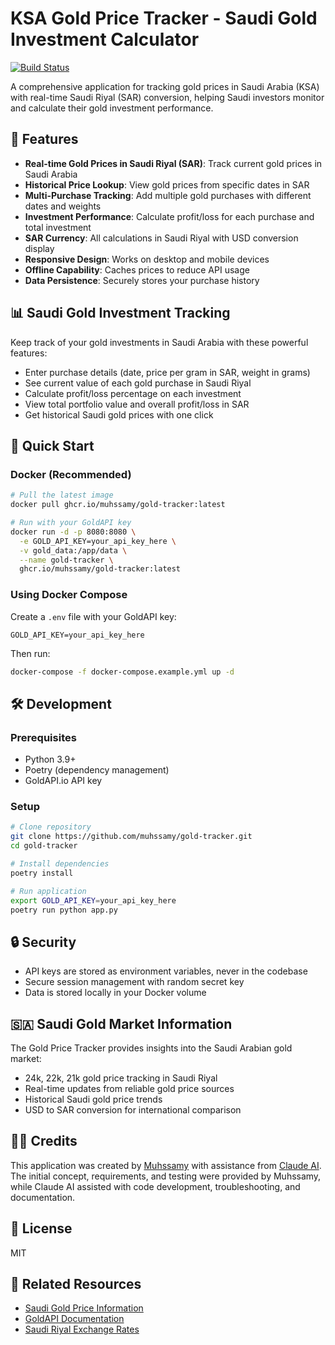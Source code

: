 # KSA Gold Price Tracker - Saudi Gold Investment Calculator

[![Build Status](https://github.com/muhssamy/gold-tracker/actions/workflows/docker-build-push.yml/badge.svg)](https://github.com/muhssamy/gold-tracker/actions)

A comprehensive application for tracking gold prices in Saudi Arabia (KSA) with real-time Saudi Riyal (SAR) conversion, helping Saudi investors monitor and calculate their gold investment performance.

## 🌟 Features

- **Real-time Gold Prices in Saudi Riyal (SAR)**: Track current gold prices in Saudi Arabia
- **Historical Price Lookup**: View gold prices from specific dates in SAR
- **Multi-Purchase Tracking**: Add multiple gold purchases with different dates and weights
- **Investment Performance**: Calculate profit/loss for each purchase and total investment
- **SAR Currency**: All calculations in Saudi Riyal with USD conversion display
- **Responsive Design**: Works on desktop and mobile devices
- **Offline Capability**: Caches prices to reduce API usage
- **Data Persistence**: Securely stores your purchase history

## 📊 Saudi Gold Investment Tracking

Keep track of your gold investments in Saudi Arabia with these powerful features:

- Enter purchase details (date, price per gram in SAR, weight in grams)
- See current value of each gold purchase in Saudi Riyal
- Calculate profit/loss percentage on each investment
- View total portfolio value and overall profit/loss in SAR
- Get historical Saudi gold prices with one click

## 🚀 Quick Start

### Docker (Recommended)

```bash
# Pull the latest image
docker pull ghcr.io/muhssamy/gold-tracker:latest

# Run with your GoldAPI key
docker run -d -p 8080:8080 \
  -e GOLD_API_KEY=your_api_key_here \
  -v gold_data:/app/data \
  --name gold-tracker \
  ghcr.io/muhssamy/gold-tracker:latest
```

### Using Docker Compose

Create a `.env` file with your GoldAPI key:

```
GOLD_API_KEY=your_api_key_here
```

Then run:

```bash
docker-compose -f docker-compose.example.yml up -d
```

## 🛠️ Development

### Prerequisites

- Python 3.9+
- Poetry (dependency management)
- GoldAPI.io API key

### Setup

```bash
# Clone repository
git clone https://github.com/muhssamy/gold-tracker.git
cd gold-tracker

# Install dependencies
poetry install

# Run application
export GOLD_API_KEY=your_api_key_here
poetry run python app.py
```

## 🔒 Security

- API keys are stored as environment variables, never in the codebase
- Secure session management with random secret key
- Data is stored locally in your Docker volume

## 🇸🇦 Saudi Gold Market Information

The Gold Price Tracker provides insights into the Saudi Arabian gold market:

- 24k, 22k, 21k gold price tracking in Saudi Riyal
- Real-time updates from reliable gold price sources
- Historical Saudi gold price trends
- USD to SAR conversion for international comparison

## 👨‍💻 Credits

This application was created by [Muhssamy](https://github.com/muhssamy) with assistance from [Claude AI](https://claude.ai). The initial concept, requirements, and testing were provided by Muhssamy, while Claude AI assisted with code development, troubleshooting, and documentation.

## 📄 License

MIT

## 🔗 Related Resources

- [Saudi Gold Price Information](https://www.goldprice.org/gold-price-saudi-arabia.html)
- [GoldAPI Documentation](https://www.goldapi.io/documentation)
- [Saudi Riyal Exchange Rates](https://www.sama.gov.sa/en-us/indicators/pages/saibor.aspx)